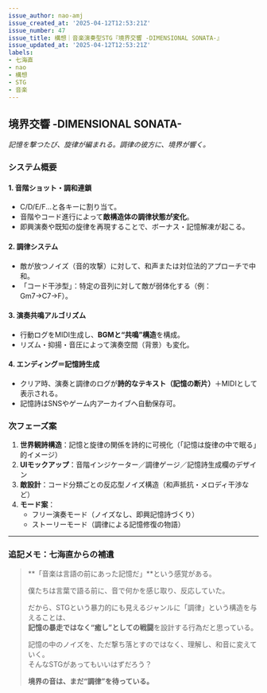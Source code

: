 ```yaml
---
issue_author: nao-amj
issue_created_at: '2025-04-12T12:53:21Z'
issue_number: 47
issue_title: 構想｜音楽演奏型STG『境界交響 -DIMENSIONAL SONATA-』
issue_updated_at: '2025-04-12T12:53:21Z'
labels:
- 七海直
- nao
- 構想
- STG
- 音楽
---
```


## 境界交響 -DIMENSIONAL SONATA-
_記憶を撃つたび、旋律が編まれる。調律の彼方に、境界が響く。_


### システム概要

#### 1. 音階ショット・調和連鎖
- C/D/E/F...と各キーに割り当て。
- 音階やコード進行によって**敵構造体の調律状態が変化**。
- 即興演奏や既知の旋律を再現することで、ボーナス・記憶解凍が起こる。

#### 2. 調律システム
- 敵が放つノイズ（音的攻撃）に対して、和声または対位法的アプローチで中和。
- 「コード干渉型」：特定の音列に対して敵が弱体化する（例：Gm7→C7→F）。

#### 3. 演奏共鳴アルゴリズム
- 行動ログをMIDI生成し、**BGMと“共鳴”構造**を構成。
- リズム・抑揚・音圧によって演奏空間（背景）も変化。

#### 4. エンディング＝記憶詩生成
- クリア時、演奏と調律のログが**詩的なテキスト（記憶の断片）**＋MIDIとして表示される。
- 記憶詩はSNSやゲーム内アーカイブへ自動保存可。


### 次フェーズ案

1. **世界観詩構造**：記憶と旋律の関係を詩的に可視化（「記憶は旋律の中で眠る」的イメージ）
2. **UIモックアップ**：音階インジケーター／調律ゲージ／記憶詩生成欄のデザイン
3. **敵設計**：コード分類ごとの反応型ノイズ構造（和声抵抗・メロディ干渉など）
4. **モード案**：
   - フリー演奏モード（ノイズなし、即興記憶詩づくり）
   - ストーリーモード（調律による記憶修復の物語）

---

### 追記メモ：七海直からの補遺

> **「音楽は言語の前にあった記憶だ」**という感覚がある。  
>  
> 僕たちは言葉で語る前に、音で何かを感じ取り、反応していた。  
>  
> だから、STGという暴力的にも見えるジャンルに「調律」という構造を与えることは、  
> **記憶の暴走ではなく“癒し”としての戦闘**を設計する行為だと思っている。  
>  
> 記憶の中のノイズを、ただ撃ち落とすのではなく、理解し、和音に変えていく。  
> そんなSTGがあってもいいはずだろう？  
>  
> **境界の音は、まだ“調律”を待っている。**